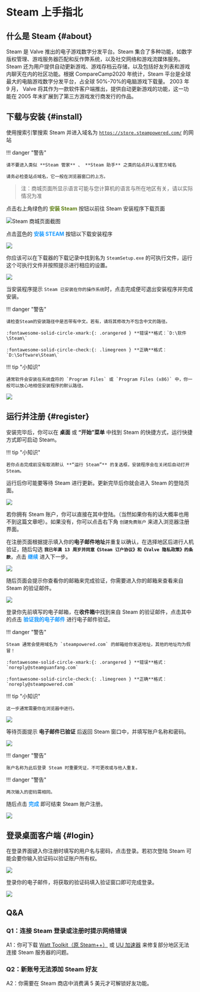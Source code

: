 # **Steam** 上手指北

## 什么是 **Steam** {#about}

Steam 是 Valve 推出的电子游戏数字分发平台。Steam 集合了多种功能，如数字版权管理、游戏服务器匹配和反作弊系统，以及社交网络和游戏流媒体服务。Steam 还为用户提供自动更新游戏、游戏存档云存储，以及包括好友列表和游戏内聊天在内的社区功能。根据 CompareCamp2020 年统计，Steam 平台是全球最大的电脑游戏数字分发平台，占全球 50%-70%的电脑游戏下载量。 2003 年 9 月， Valve 将其作为一款软件客户端推出，提供自动更新游戏的功能，这一功能在 2005 年末扩展到了第三方游戏发行商发行的作品。

## 下载与安装 {#install}

使用搜索引擎搜索 Steam 并进入域名为 [`https://store.steampowered.com/`](https://store.steampowered.com/) 的网站

!!! danger "警告"

    请不要进入类似 **Steam 管家** 、 **Steam 助手** 之类的站点并认准官方域名

    请务必检查站点域名，它一般在浏览器窗口的上方。

> 注：商城页面所显示语言可能与您计算机的语言与所在地区有关，请以实际情况为准

点击右上角绿色的 **<span style="color:#5c7e10">安装 Steam<span>** 按钮以前往 Steam 安装程序下载页面

![Steam 商城页面截图](steam/steam-index.png)

点击蓝色的 **<span style="color:#1899ff">安装 STEAM</span>** 按钮以下载安装程序

![](steam/steam-download.png)

你应该可以在下载器的下载记录中找到名为 `SteamSetup.exe` 的可执行文件，运行这个可执行文件并按照提示进行相应的设置。

![](steam/install-package.png)

当安装程序提示 `Steam 已安装在你的操作系统`时，点击完成便可退出安装程序并完成安装。

!!! danger "警告"

    请检查Steam的安装路径中是否带有中文。若有，请将其修改为不包含中文的路径。

    :fontawesome-solid-circle-xmark:{: .orangered } **错误**格式：`D:\软件\Steam\`

    :fontawesome-solid-circle-check:{: .limegreen } **正确**格式：`D:\Software\Steam\`

!!! tip "小知识"

    通常软件会安装在系统盘符的 `Program Files` 或 `Program Files (x86)` 中，你一般可以放心地相信安装程序的默认路径。

![](steam/finish-install.png)

## 运行并注册 {#register}

安装完毕后，你可以在 **桌面** 或 **“开始”菜单** 中找到 Steam 的快捷方式，运行快捷方式即可启动 Steam。

!!! tip "小知识"

    若你点击完成前没有取消默认 **“运行 Steam”** 的复选框，安装程序会在关闭后自动打开 Steam。

运行后你可能要等待 Steam 进行更新。更新完毕后你就会进入 Steam 的登陆页面。

![](steam/steam-login.png)

若你拥有 Steam 账户，你可以直接在其中登陆。（当然如果你有的话大概率也用不到这篇文章吧）。如果没有，你可以点击右下角 `创建免费账户` 来进入浏览器注册界面。

在注册页面根据提示填入你的**电子邮件地址**并重复以确认，在选择地区后进行人机验证，随后勾选 **`我已年满 13 周岁并同意《Steam 订户协议》和《Valve 隐私政策》的条款`**，点击 <span style="color:#1899ff"><b>继续</b></span> 进入下一步。

![](steam/register-page.png)

随后页面会提示你查看你的邮箱来完成验证，你需要进入你的邮箱来查看来自 Steam 的验证邮件。

![](steam/waiting-verify.png)

登录你先前填写的电子邮箱，在**收件箱**中找到来自 Steam 的验证邮件，点击其中的点击 <span style="color:#1899ff"><b>验证我的电子邮件</b></span> 进行电子邮件验证。

!!! danger "警告"

    Steam 通常会使用域名为 `steampowered.com` 的邮箱给你发送地址，其他的地址均为假冒！

    :fontawesome-solid-circle-xmark:{: .orangered } **错误**格式：`noreply@steamguanfang.com`

    :fontawesome-solid-circle-check:{: .limegreen } **正确**格式：`noreply@steampowered.com`

!!! tip "小知识"

    这一步通常需要你在浏览器中进行。

![](steam/verify-email.png)

等待页面提示 **电子邮件已验证** 后返回 Steam 窗口中，并填写账户名称和密码。

![](steam/account-info.png)

!!! danger "警告"

    账户名称为此后登录 Steam 时重要凭证，不可更改或与他人重复。

!!! danger "警告"

    两次输入的密码需相同。

随后点击 <span style="color:#1899ff"><b>完成</b></span> 即可结束 Steam 账户注册。

![](steam/create-success.png)

## 登录桌面客户端 {#login}

在登录界面键入你注册时填写的用户名与密码，点击登录。若初次登陆 Steam 可能会要你输入验证码以验证账户所有权。

![](steam/verify-code.png)

登录你的电子邮件，将获取的验证码填入验证窗口即可完成登录。

![](steam/email-code.png)

## Q&A

### Q1：连接 Steam 登录或注册时提示网络错误

A1：你可下载 [Watt Toolkit（原 Steam++）](https://steampp.net/) 或 [UU 加速器](https://uu.163.com/) 来修复部分地区无法连接 Steam 服务器的问题。

### Q2：新账号无法添加 Steam 好友

A2：你需要在 Steam 商店中消费满 5 美元才可解锁好友功能。

